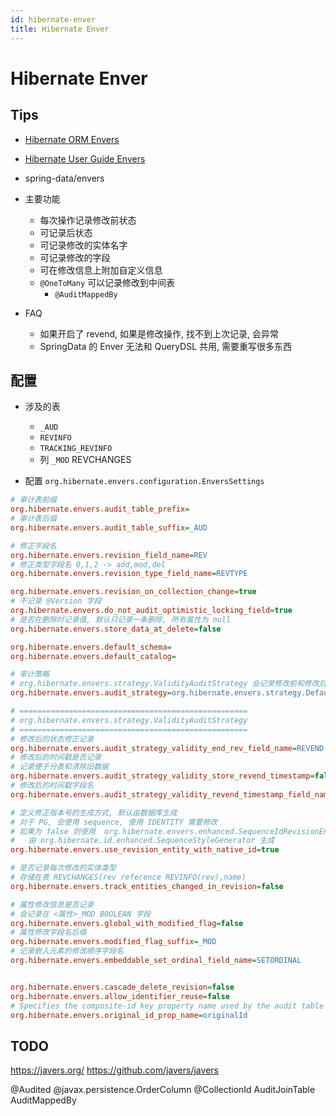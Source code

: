 ```yaml
---
id: hibernate-enver
title: Hibernate Enver
---
```


# Hibernate Enver

## Tips
* [Hibernate ORM Envers](http://hibernate.org/orm/envers/)
* [Hibernate User Guide Envers](http://docs.jboss.org/hibernate/orm/current/userguide/html_single/Hibernate_User_Guide.html#envers)
* spring-data/envers

* 主要功能
  * 每次操作记录修改前状态
  * 可记录后状态
  * 可记录修改的实体名字
  * 可记录修改的字段
  * 可在修改信息上附加自定义信息
  * `@OneToMany` 可以记录修改到中间表
    * `@AuditMappedBy`
* FAQ
  * 如果开启了 revend, 如果是修改操作, 找不到上次记录, 会异常
  * SpringData 的 Enver 无法和 QueryDSL 共用, 需要重写很多东西


## 配置

* 涉及的表
  * `_AUD`
  * `REVINFO`
  * `TRACKING_REVINFO`
  * 列 `_MOD`
  REVCHANGES

* 配置 `org.hibernate.envers.configuration.EnversSettings`

```ini
# 审计表前缀
org.hibernate.envers.audit_table_prefix=
# 审计表后缀
org.hibernate.envers.audit_table_suffix=_AUD

# 修正字段名
org.hibernate.envers.revision_field_name=REV
# 修正类型字段名 0,1,2 -> add,mod,del
org.hibernate.envers.revision_type_field_name=REVTYPE

org.hibernate.envers.revision_on_collection_change=true
# 不记录 @Version 字段
org.hibernate.envers.do_not_audit_optimistic_locking_field=true
# 是否在删除时记录值, 默认只记录一条删除, 所有属性为 null
org.hibernate.envers.store_data_at_delete=false

org.hibernate.envers.default_schema=
org.hibernate.envers.default_catalog=

# 审计策略
# org.hibernate.envers.strategy.ValidityAuditStrategy 会记录修改前和修改后的信息
org.hibernate.envers.audit_strategy=org.hibernate.envers.strategy.DefaultAuditStrategy

# ===================================================
# org.hibernate.envers.strategy.ValidityAuditStrategy
# ===================================================
# 修改后的状态修正记录
org.hibernate.envers.audit_strategy_validity_end_rev_field_name=REVEND
# 修改后的时间戳是否记录
# 记录便于分表和清除旧数据
org.hibernate.envers.audit_strategy_validity_store_revend_timestamp=false
# 修改后的时间戳字段名
org.hibernate.envers.audit_strategy_validity_revend_timestamp_field_name=REVEND_TSTMP

# 定义修正版本号的生成方式, 默认由数据库生成
# 对于 PG, 会使用 sequence, 使用 IDENTITY 需要修改
# 如果为 false 则使用  org.hibernate.envers.enhanced.SequenceIdRevisionEntity
#   由 org.hibernate.id.enhanced.SequenceStyleGenerator 生成
org.hibernate.envers.use_revision_entity_with_native_id=true

# 是否记录每次修改的实体类型
# 存储在表 REVCHANGES(rev reference REVINFO(rev),name)
org.hibernate.envers.track_entities_changed_in_revision=false

# 属性修改信息是否记录
# 会记录在 <属性>_MOD BOOLEAN 字段
org.hibernate.envers.global_with_modified_flag=false
# 属性修改字段名后缀
org.hibernate.envers.modified_flag_suffix=_MOD
# 记录嵌入元素的修改顺序字段名
org.hibernate.envers.embeddable_set_ordinal_field_name=SETORDINAL


org.hibernate.envers.cascade_delete_revision=false
org.hibernate.envers.allow_identifier_reuse=false
# Specifies the composite-id key property name used by the audit table mappings.
org.hibernate.envers.original_id_prop_name=originalId
```

## TODO
https://javers.org/
https://github.com/javers/javers


@Audited
@javax.persistence.OrderColumn
@CollectionId
AuditJoinTable
AuditMappedBy
